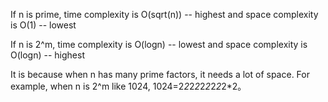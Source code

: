If n is prime, time complexity is O(sqrt(n)) -- highest
and space complexity is O(1) -- lowest

If n is 2^m, time complexity is O(logn) -- lowest
and space complexity is O(logn) -- highest

It is because when n has many prime factors, it needs a lot of space. For example, when n is 2^m like 1024, 1024=2*2*2*2*2*2*2*2*2*2。